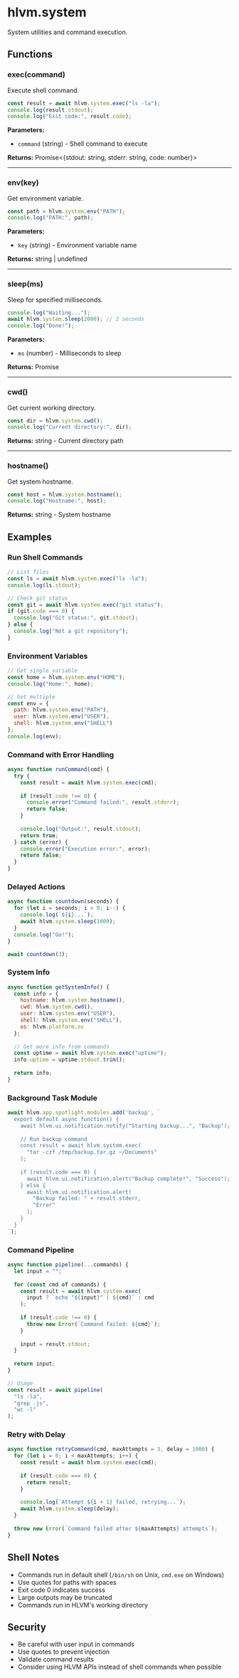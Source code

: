 # hlvm.system

System utilities and command execution.

## Functions

### exec(command)

Execute shell command.

```javascript
const result = await hlvm.system.exec("ls -la");
console.log(result.stdout);
console.log("Exit code:", result.code);
```

**Parameters:**
- `command` (string) - Shell command to execute

**Returns:** Promise<{stdout: string, stderr: string, code: number}>

---

### env(key)

Get environment variable.

```javascript
const path = hlvm.system.env("PATH");
console.log("PATH:", path);
```

**Parameters:**
- `key` (string) - Environment variable name

**Returns:** string | undefined

---

### sleep(ms)

Sleep for specified milliseconds.

```javascript
console.log("Waiting...");
await hlvm.system.sleep(2000); // 2 seconds
console.log("Done!");
```

**Parameters:**
- `ms` (number) - Milliseconds to sleep

**Returns:** Promise<void>

---

### cwd()

Get current working directory.

```javascript
const dir = hlvm.system.cwd();
console.log("Current directory:", dir);
```

**Returns:** string - Current directory path

---

### hostname()

Get system hostname.

```javascript
const host = hlvm.system.hostname();
console.log("Hostname:", host);
```

**Returns:** string - System hostname

## Examples

### Run Shell Commands

```javascript
// List files
const ls = await hlvm.system.exec("ls -la");
console.log(ls.stdout);

// Check git status
const git = await hlvm.system.exec("git status");
if (git.code === 0) {
  console.log("Git status:", git.stdout);
} else {
  console.log("Not a git repository");
}
```

### Environment Variables

```javascript
// Get single variable
const home = hlvm.system.env("HOME");
console.log("Home:", home);

// Get multiple
const env = {
  path: hlvm.system.env("PATH"),
  user: hlvm.system.env("USER"),
  shell: hlvm.system.env("SHELL")
};
console.log(env);
```

### Command with Error Handling

```javascript
async function runCommand(cmd) {
  try {
    const result = await hlvm.system.exec(cmd);
    
    if (result.code !== 0) {
      console.error("Command failed:", result.stderr);
      return false;
    }
    
    console.log("Output:", result.stdout);
    return true;
  } catch (error) {
    console.error("Execution error:", error);
    return false;
  }
}
```

### Delayed Actions

```javascript
async function countdown(seconds) {
  for (let i = seconds; i > 0; i--) {
    console.log(`${i}...`);
    await hlvm.system.sleep(1000);
  }
  console.log("Go!");
}

await countdown(3);
```

### System Info

```javascript
async function getSystemInfo() {
  const info = {
    hostname: hlvm.system.hostname(),
    cwd: hlvm.system.cwd(),
    user: hlvm.system.env("USER"),
    shell: hlvm.system.env("SHELL"),
    os: hlvm.platform.os
  };
  
  // Get more info from commands
  const uptime = await hlvm.system.exec("uptime");
  info.uptime = uptime.stdout.trim();
  
  return info;
}
```

### Background Task Module

```javascript
await hlvm.app.spotlight.modules.add('backup', `
  export default async function() {
    await hlvm.ui.notification.notify("Starting backup...", "Backup");
    
    // Run backup command
    const result = await hlvm.system.exec(
      "tar -czf /tmp/backup.tar.gz ~/Documents"
    );
    
    if (result.code === 0) {
      await hlvm.ui.notification.alert("Backup complete!", "Success");
    } else {
      await hlvm.ui.notification.alert(
        "Backup failed: " + result.stderr,
        "Error"
      );
    }
  }
`);
```

### Command Pipeline

```javascript
async function pipeline(...commands) {
  let input = "";
  
  for (const cmd of commands) {
    const result = await hlvm.system.exec(
      input ? `echo "${input}" | ${cmd}` : cmd
    );
    
    if (result.code !== 0) {
      throw new Error(`Command failed: ${cmd}`);
    }
    
    input = result.stdout;
  }
  
  return input;
}

// Usage
const result = await pipeline(
  "ls -la",
  "grep .js",
  "wc -l"
);
```

### Retry with Delay

```javascript
async function retryCommand(cmd, maxAttempts = 3, delay = 1000) {
  for (let i = 0; i < maxAttempts; i++) {
    const result = await hlvm.system.exec(cmd);
    
    if (result.code === 0) {
      return result;
    }
    
    console.log(`Attempt ${i + 1} failed, retrying...`);
    await hlvm.system.sleep(delay);
  }
  
  throw new Error(`Command failed after ${maxAttempts} attempts`);
}
```

## Shell Notes

- Commands run in default shell (`/bin/sh` on Unix, `cmd.exe` on Windows)
- Use quotes for paths with spaces
- Exit code 0 indicates success
- Large outputs may be truncated
- Commands run in HLVM's working directory

## Security

- Be careful with user input in commands
- Use quotes to prevent injection
- Validate command results
- Consider using HLVM APIs instead of shell commands when possible